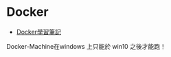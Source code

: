 # Docker

* [Docker學習筆記](https://peihsinsu.gitbooks.io/docker-note-book/content/)

Docker-Machine在windows 上只能於 win10 之後才能跑！

